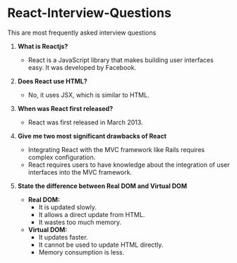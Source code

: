 # React-Interview-Questions
This are most frequently asked interview questions

1. **What is Reactjs?**
   - React is a JavaScript library that makes building user interfaces easy. It was developed by Facebook.

2. **Does React use HTML?**
   - No, it uses JSX, which is similar to HTML.

3. **When was React first released?**
   - React was first released in March 2013.

4. **Give me two most significant drawbacks of React**
   - Integrating React with the MVC framework like Rails requires complex configuration.
   - React requires users to have knowledge about the integration of user interfaces into the MVC framework.

5. **State the difference between Real DOM and Virtual DOM**
   - **Real DOM:**
     - It is updated slowly.
     - It allows a direct update from HTML.
     - It wastes too much memory.
   - **Virtual DOM:**
     - It updates faster.
     - It cannot be used to update HTML directly.
     - Memory consumption is less.
